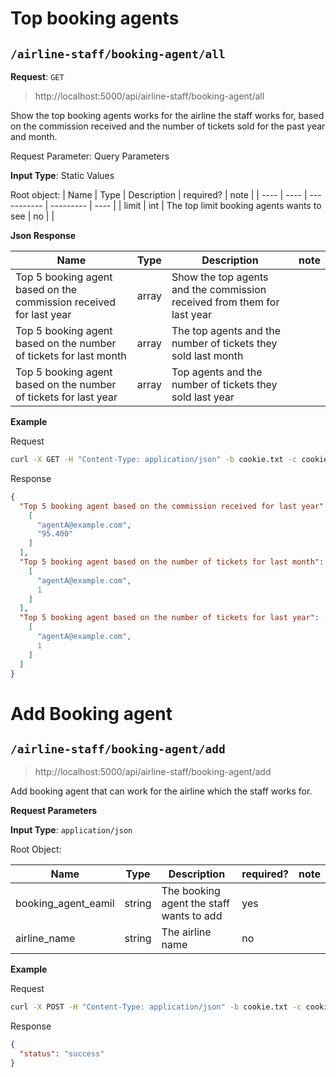 # Top booking agents

## `/airline-staff/booking-agent/all`

**Request**: `GET`

>http://localhost:5000/api/airline-staff/booking-agent/all

Show the top booking agents works for the airline the staff works for, based on the commission received and the number of tickets sold for the past year and month.

Request Parameter: Query Parameters

**Input Type**: Static Values

Root object:
| Name | Type | Description | required? | note |
| ---- | ---- | ----------- | --------- | ---- | 
| limit | int | The top limit booking agents wants to see | no | |

**Json Response**

| Name | Type | Description | note |
| ---- | ---- | ----------- | ---- | 
| Top 5 booking agent based on the commission received for last year | array | Show the top agents and the commission received from them for last year | |
| Top 5 booking agent based on the number of tickets for last month | array | The top agents and the number of tickets they sold last month| |
| Top 5 booking agent based on the number of tickets for last year | array | Top agents and the number of tickets they sold last year | |


**Example**

Request

```bash
curl -X GET -H "Content-Type: application/json" -b cookie.txt -c cookie.txt "http://localhost:5000/api/airline-staff/booking-agent/all?limit=5"
```

Response

```json
{
  "Top 5 booking agent based on the commission received for last year": [
    [
      "agentA@example.com",
      "95.400"
    ]
  ],
  "Top 5 booking agent based on the number of tickets for last month": [
    [
      "agentA@example.com",
      1
    ]
  ],
  "Top 5 booking agent based on the number of tickets for last year": [
    [
      "agentA@example.com",
      1
    ]
  ]
}
```

# Add Booking agent

## `/airline-staff/booking-agent/add`

>http://localhost:5000/api/airline-staff/booking-agent/add

Add booking agent that can work for the airline which the staff works for.

**Request Parameters**

**Input Type**: `application/json`

Root Object:

| Name | Type | Description | required? | note |
| ---- | ---- | ----------- | --------- | ---- | 
| booking_agent_eamil | string | The booking agent the staff wants to add | yes | |
| airline_name | string | The airline name | no | |

**Example**

Request

```bash
curl -X POST -H "Content-Type: application/json" -b cookie.txt -c cookie.txt "http://localhost:5000/api/airline-staff/booking-agent/add" -d"{\"booking_agent_email\": \"agentB@example.com\"}"
```

Response

```json
{
  "status": "success"
}
```